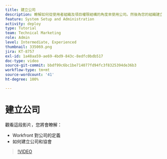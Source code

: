 ```yaml
---
title: 建立公司
description: 瞭解如何從使用者組織及項目權限結構的角度來使用公司。然後為您的組織建立公司。
feature: System Setup and Administration
activity: deploy
type: Tutorial
team: Technical Marketing
role: Admin
level: Intermediate, Experienced
thumbnail: 335069.png
jira: KT-8757
exl-id: 1a48aa59-ae69-4bd9-843c-8edfc0bdb517
doc-type: video
source-git-commit: bbdf99c6bc1be714077fd94fc3f8325394de36b3
workflow-type: tm+mt
source-wordcount: '41'
ht-degree: 100%

---
```


# 建立公司

觀看這段影片，您將會瞭解：

* Workfront 對公司的定義
* 如何建立公司和協會

>[!VIDEO](https://video.tv.adobe.com/v/335069/?quality=12&learn=on&enablevpops=1)

